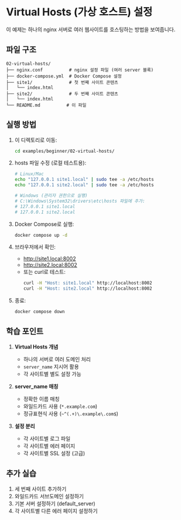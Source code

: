 # Virtual Hosts (가상 호스트) 설정

이 예제는 하나의 nginx 서버로 여러 웹사이트를 호스팅하는 방법을 보여줍니다.

## 파일 구조
```
02-virtual-hosts/
├── nginx.conf          # nginx 설정 파일 (여러 server 블록)
├── docker-compose.yml  # Docker Compose 설정
├── site1/              # 첫 번째 사이트 콘텐츠
│   └── index.html
├── site2/              # 두 번째 사이트 콘텐츠
│   └── index.html
└── README.md          # 이 파일
```

## 실행 방법

1. 이 디렉토리로 이동:
   ```bash
   cd examples/beginner/02-virtual-hosts/
   ```

2. hosts 파일 수정 (로컬 테스트용):
   ```bash
   # Linux/Mac
   echo "127.0.0.1 site1.local" | sudo tee -a /etc/hosts
   echo "127.0.0.1 site2.local" | sudo tee -a /etc/hosts
   
   # Windows (관리자 권한으로 실행)
   # C:\Windows\System32\drivers\etc\hosts 파일에 추가:
   # 127.0.0.1 site1.local
   # 127.0.0.1 site2.local
   ```

3. Docker Compose로 실행:
   ```bash
   docker compose up -d
   ```

4. 브라우저에서 확인:
   - http://site1.local:8002
   - http://site2.local:8002
   - 또는 curl로 테스트:
     ```bash
     curl -H "Host: site1.local" http://localhost:8002
     curl -H "Host: site2.local" http://localhost:8002
     ```

5. 종료:
   ```bash
   docker compose down
   ```

## 학습 포인트

1. **Virtual Hosts 개념**
   - 하나의 서버로 여러 도메인 처리
   - `server_name` 지시어 활용
   - 각 사이트별 별도 설정 가능

2. **server_name 매칭**
   - 정확한 이름 매칭
   - 와일드카드 사용 (`*.example.com`)
   - 정규표현식 사용 (`~^(.+)\.example\.com$`)

3. **설정 분리**
   - 각 사이트별 로그 파일
   - 각 사이트별 에러 페이지
   - 각 사이트별 SSL 설정 (고급)

## 추가 실습

1. 세 번째 사이트 추가하기
2. 와일드카드 서브도메인 설정하기
3. 기본 서버 설정하기 (default_server)
4. 각 사이트별 다른 에러 페이지 설정하기